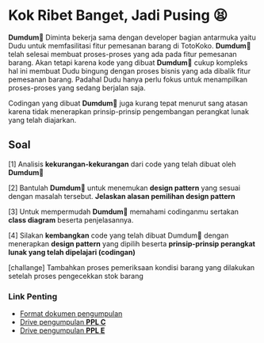# Kok Ribet Banget, Jadi Pusing 😫

**Dumdum**🐣 Diminta bekerja sama dengan developer bagian antarmuka yaitu Dudu untuk memfasilitasi fitur pemesanan barang di TotoKoko. **Dumdum**🐣 telah selesai membuat proses-proses yang ada pada fitur pemesanan barang. Akan tetapi karena kode yang dibuat **Dumdum**🐣 cukup kompleks hal ini membuat Dudu bingung dengan proses bisnis yang ada dibalik fitur pemesanan barang. Padahal Dudu hanya perlu fokus untuk menampilkan proses-proses yang sedang berjalan saja.

Codingan yang dibuat **Dumdum**🐣 juga kurang tepat menurut sang atasan karena tidak menerapkan prinsip-prinsip pengembangan perangkat lunak yang telah diajarkan.

## Soal

[1] Analisis **kekurangan-kekurangan** dari code yang telah dibuat oleh **Dumdum**🐣

[2] Bantulah **Dumdum**🐣 untuk menemukan **design pattern** yang sesuai dengan masalah tersebut. **Jelaskan alasan pemilihan design pattern**

[3] Untuk mempermudah **Dumdum**🐣 memahami codinganmu sertakan **class diagram** beserta penjelasannya.

[4] Silakan **kembangkan** code yang telah dibuat Dumdum🐣 dengan menerapkan **design pattern** yang dipilih beserta **prinsip-prinsip perangkat lunak yang telah dipelajari (codingan)**

[challange] Tambahkan proses pemeriksaan kondisi barang yang dilakukan setelah proses pengecekkan stok barang

### Link Penting

- [Format dokumen pengumpulan](https://docs.google.com/document/d/1t-piv3Z_CU3R1L45v6HrQlZzaDVsgGQl2UVUzQLxa1U/edit?usp=sharing)
- [Drive pengumpulan **PPL C**](https://drive.google.com/drive/folders/1GIjjtXAQ8_zj4uXc7izCCYM4O86WxydE?usp=sharing)
- [Drive pengumpulan **PPL E**](https://drive.google.com/drive/folders/1Yaoyvwh0RoQJZ5xsg2OIGvWXl9s4IZBi?usp=sharing)
